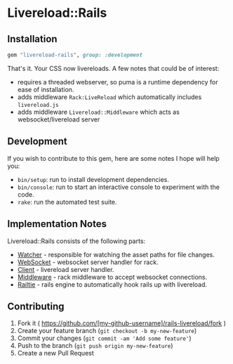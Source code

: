 # Livereload::Rails

## Installation

```ruby
gem "livereload-rails", group: :development
```

That's it. Your CSS now livereloads. A few notes that could be of interest:

- requires a threaded webserver, so puma is a runtime dependency for ease of installation.
- adds middleware `Rack:LiveReload` which automatically includes `livereload.js`
- adds middleware `Livereload::Middleware` which acts as websocket/livereload server

## Development

If you wish to contribute to this gem, here are some notes I hope will help you:

- `bin/setup`: run to install development dependencies.
- `bin/console`: run to start an interactive console to experiment with the code.
- `rake`: run the automated test suite.

## Implementation Notes

Livereload::Rails consists of the following parts:

- [Watcher](./lib/livereload-rails/watcher.rb) - responsible for watching the asset paths for file changes.
- [WebSocket](./lib/livereload-rails/web_socket.rb) - websocket server handler for rack.
- [Client](./lib/livereload-rails/client.rb) - livereload server handler.
- [Middleware](./lib/livereload-rails/middleware.rb) - rack middleware to accept websocket connections.
- [Railtie](./lib/livereload-rails/railtie.rb) - rails engine to automatically hook rails up with livereload.

## Contributing

1. Fork it ( https://github.com/[my-github-username]/rails-livereload/fork )
2. Create your feature branch (`git checkout -b my-new-feature`)
3. Commit your changes (`git commit -am 'Add some feature'`)
4. Push to the branch (`git push origin my-new-feature`)
5. Create a new Pull Request
